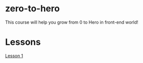 # zero-to-hero

This course will help you grow from 0 to Hero in front-end world!


# Lessons

[Lesson 1](2022-01-26.md)
